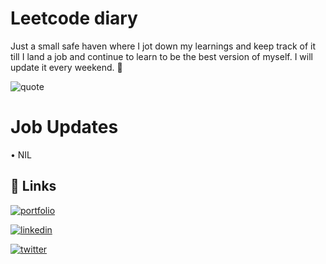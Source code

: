 # Leetcode diary

Just a small safe haven where I jot down my learnings and keep track of it till I land a job and continue to learn to be the best version of myself. I will update it every weekend. 💫


![quote](https://img.shields.io/badge/Be%20part%20of%20the%20expedition-8A2BE2)

# Job Updates

• NIL


## 🔗 Links
[![portfolio](https://img.shields.io/badge/my_Github-8A2BE2?style=for-the-badge&logo=ko-fi&logoColor=white)](https://github.com/RohitMor3)

[![linkedin](https://img.shields.io/badge/linkedin-0A66C2?style=for-the-badge&logo=linkedin&logoColor=white)](https://www.linkedin.com/)

[![twitter](https://img.shields.io/badge/twitter-1DA1F2?style=for-the-badge&logo=twitter&logoColor=white)](https://x.com/StonesUnturneds)

